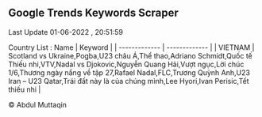 

## Google Trends Keywords Scraper 
 
Last Update 01-06-2022 , 20:51:59

Country List :
 Name  | Keyword |
| ------------- | ------------- |
| VIETNAM | Scotland vs Ukraine,Pogba,U23 châu Á,Thể thao,Adriano Schmidt,Quốc tế Thiếu nhi,VTV,Nadal vs Djokovic,Nguyễn Quang Hải,Vượt ngục,Lời chúc 1/6,Thương ngày nắng về tập 27,Rafael Nadal,FLC,Trương Quỳnh Anh,U23 Iran – U23 Qatar,Trái đất này là của chúng mình,Lee Hyori,Ivan Perisic,Tết thiếu nhi |



© Abdul Muttaqin 
